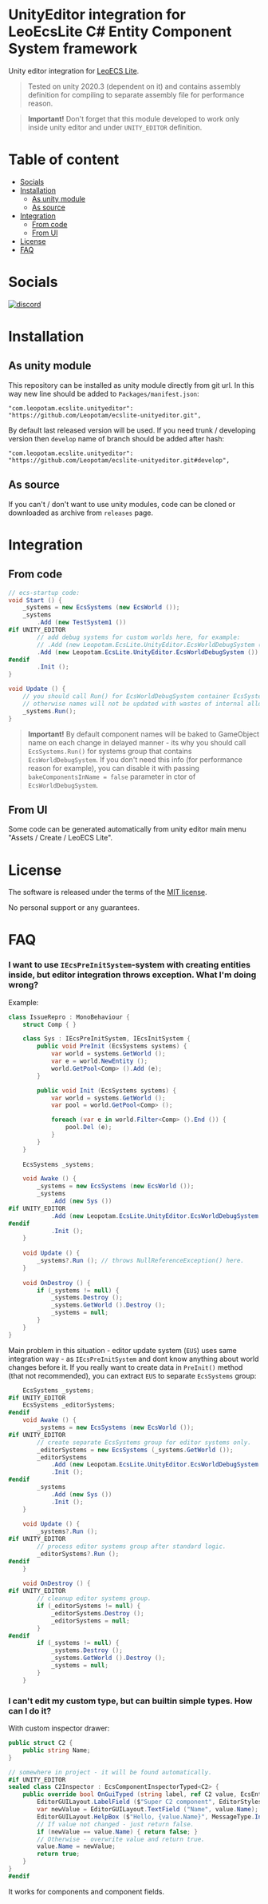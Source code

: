 # UnityEditor integration for LeoEcsLite C# Entity Component System framework
Unity editor integration for [LeoECS Lite](https://github.com/Leopotam/ecslite).

> Tested on unity 2020.3 (dependent on it) and contains assembly definition for compiling to separate assembly file for performance reason.

> **Important!** Don't forget that this module developed to work only inside unity editor and under `UNITY_EDITOR` definition.

# Table of content
* [Socials](#socials)
* [Installation](#installation)
    * [As unity module](#as-unity-module)
    * [As source](#as-source)
* [Integration](#integration)
    * [From code](#from-code)
    * [From UI](#from-ui)
* [License](#license)
* [FAQ](#faq)

# Socials
[![discord](https://img.shields.io/discord/404358247621853185.svg?label=enter%20to%20discord%20server&style=for-the-badge&logo=discord)](https://discord.gg/5GZVde6)

# Installation

## As unity module
This repository can be installed as unity module directly from git url. In this way new line should be added to `Packages/manifest.json`:
```
"com.leopotam.ecslite.unityeditor": "https://github.com/Leopotam/ecslite-unityeditor.git",
```
By default last released version will be used. If you need trunk / developing version then `develop` name of branch should be added after hash:
```
"com.leopotam.ecslite.unityeditor": "https://github.com/Leopotam/ecslite-unityeditor.git#develop",
```

## As source
If you can't / don't want to use unity modules, code can be cloned or downloaded as archive from `releases` page.

# Integration

## From code
```csharp
// ecs-startup code:
void Start () {        
    _systems = new EcsSystems (new EcsWorld ());
    _systems
        .Add (new TestSystem1 ())
#if UNITY_EDITOR
        // add debug systems for custom worlds here, for example:
        // .Add (new Leopotam.EcsLite.UnityEditor.EcsWorldDebugSystem ("events"))
        .Add (new Leopotam.EcsLite.UnityEditor.EcsWorldDebugSystem ())
#endif
        .Init ();
}

void Update () {
    // you should call Run() for EcsWorldDebugSystem container EcsSystems,
    // otherwise names will not be updated with wastes of internal allocations.
    _systems.Run();
}
```

> **Important!** By default component names will be baked to GameObject name on each change in delayed manner - its why you should call `EcsSystems.Run()` for systems group that contains `EcsWorldDebugSystem`.
> If you don't need this info (for performance reason for example), you can disable it with passing `bakeComponentsInName = false` parameter in ctor of `EcsWorldDebugSystem`.


## From UI
Some code can be generated automatically from unity editor main menu "Assets / Create / LeoECS Lite".

# License
The software is released under the terms of the [MIT license](./LICENSE.md).

No personal support or any guarantees.

# FAQ

### I want to use `IEcsPreInitSystem`-system with creating entities inside, but editor integration throws exception. What I'm doing wrong?

Example:
```csharp
class IssueRepro : MonoBehaviour {
    struct Comp { }

    class Sys : IEcsPreInitSystem, IEcsInitSystem {
        public void PreInit (EcsSystems systems) {
            var world = systems.GetWorld ();
            var e = world.NewEntity ();
            world.GetPool<Comp> ().Add (e);
        }

        public void Init (EcsSystems systems) {
            var world = systems.GetWorld ();
            var pool = world.GetPool<Comp> ();

            foreach (var e in world.Filter<Comp> ().End ()) {
                pool.Del (e);
            }
        }
    }
    
    EcsSystems _systems;

    void Awake () {
        _systems = new EcsSystems (new EcsWorld ());
        _systems
            .Add (new Sys ())
#if UNITY_EDITOR
            .Add (new Leopotam.EcsLite.UnityEditor.EcsWorldDebugSystem ())
#endif
            .Init ();
    }
    
    void Update () {
        _systems?.Run (); // throws NullReferenceException() here.
    }
    
    void OnDestroy () {
        if (_systems != null) {
            _systems.Destroy ();
            _systems.GetWorld ().Destroy ();
            _systems = null;
        }
    }
}
```
Main problem in this situation - editor update system (`EUS`) uses same integration way - as `IEcsPreInitSystem` and dont know anything about world changes before it.
If you really want to create data in `PreInit()` method (that not recommended), you can extract `EUS` to separate `EcsSystems` group:
```csharp
    EcsSystems _systems;
#if UNITY_EDITOR
    EcsSystems _editorSystems;
#endif
    void Awake () {
        _systems = new EcsSystems (new EcsWorld ());
#if UNITY_EDITOR
        // create separate EcsSystems group for editor systems only.
        _editorSystems = new EcsSystems (_systems.GetWorld ());
        _editorSystems
            .Add (new Leopotam.EcsLite.UnityEditor.EcsWorldDebugSystem ())
            .Init ();
#endif
        _systems
            .Add (new Sys ())
            .Init ();
    }
    
    void Update () {
        _systems?.Run ();
#if UNITY_EDITOR
        // process editor systems group after standard logic. 
        _editorSystems?.Run ();
#endif
    }
    
    void OnDestroy () {
#if UNITY_EDITOR
        // cleanup editor systems group.
        if (_editorSystems != null) {
            _editorSystems.Destroy ();
            _editorSystems = null;
        }
#endif
        if (_systems != null) {
            _systems.Destroy ();
            _systems.GetWorld ().Destroy ();
            _systems = null;
        }
    }
```

### I can't edit my custom type, but can builtin simple types. How can I do it?

With custom inspector drawer:
```csharp
public struct C2 {
    public string Name;
}

// somewhere in project - it will be found automatically.
#if UNITY_EDITOR
sealed class C2Inspector : EcsComponentInspectorTyped<C2> {
    public override bool OnGuiTyped (string label, ref C2 value, EcsEntityDebugView entityView) {
        EditorGUILayout.LabelField ($"Super C2 component", EditorStyles.boldLabel);
        var newValue = EditorGUILayout.TextField ("Name", value.Name);
        EditorGUILayout.HelpBox ($"Hello, {value.Name}", MessageType.Info);
        // If value not changed - just return false.
        if (newValue == value.Name) { return false; }
        // Otherwise - overwrite value and return true.
        value.Name = newValue;
        return true;
    }
}
#endif
```
It works for components and component fields.